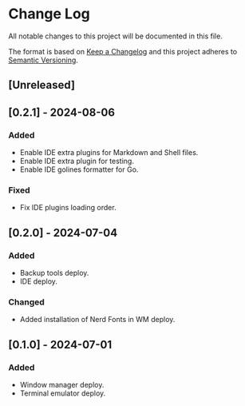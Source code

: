 # Change Log

All notable changes to this project will be documented in this file.

The format is based on [Keep a Changelog](http://keepachangelog.com/)
and this project adheres to [Semantic Versioning](http://semver.org/).

## [Unreleased]

## [0.2.1] - 2024-08-06

### Added

- Enable IDE extra plugins for Markdown and Shell files.
- Enable IDE extra plugin for testing.
- Enable IDE golines formatter for Go.

### Fixed

- Fix IDE plugins loading order.

## [0.2.0] - 2024-07-04

### Added

- Backup tools deploy.
- IDE deploy.

### Changed

- Added installation of Nerd Fonts in WM deploy.

## [0.1.0] - 2024-07-01

### Added

- Window manager deploy.
- Terminal emulator deploy.

